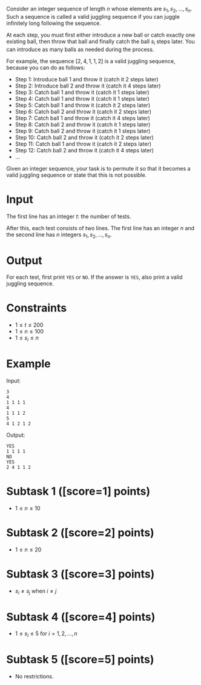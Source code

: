 Consider an integer sequence of length $n$ whose elements are $s_1,s_2,\dots,s_n$. Such a sequence is called a valid juggling sequence if you can juggle infinitely long following the sequence.

At each step, you must first either introduce a new ball or catch exactly one existing ball, then throw that ball and finally catch the ball $s_i$ steps later. You can introduce as many balls as needed during the process.

For example, the sequence $[2,4,1,1,2]$ is a valid juggling sequence, because you can do as follows:

* Step $1$: Introduce ball $1$ and throw it (catch it $2$ steps later)
* Step $2$: Introduce ball $2$ and throw it (catch it $4$ steps later)
* Step $3$: Catch ball $1$ and throw it (catch it $1$ steps later)
* Step $4$: Catch ball $1$ and throw it (catch it $1$ steps later)
* Step $5$: Catch ball $1$ and throw it (catch it $2$ steps later)
* Step $6$: Catch ball $2$ and throw it (catch it $2$ steps later)
* Step $7$: Catch ball $1$ and throw it (catch it $4$ steps later)
* Step $8$: Catch ball $2$ and throw it (catch it $1$ steps later)
* Step $9$: Catch ball $2$ and throw it (catch it $1$ steps later)
* Step $10$: Catch ball $2$ and throw it (catch it $2$ steps later)
* Step $11$: Catch ball $1$ and throw it (catch it $2$ steps later)
* Step $12$: Catch ball $2$ and throw it (catch it $4$ steps later)
* ...

Given an integer sequence, your task is to permute it so that it becomes a valid juggling sequence or state that this is not possible.

# Input

The first line has an integer $t$: the number of tests.

After this, each test consists of two lines. The first line has an integer $n$ and the second line has $n$ integers $s_1,s_2,\dots,s_n$.

# Output

For each test, first print `YES` or `NO`. If the answer is `YES`, also print a valid juggling sequence.

# Constraints

- $1 \le t \le 200$
- $1 \le n \le 100$
- $1 \le s_i \le n$

# Example

Input:

```
3
4
1 1 1 1
4
1 1 1 2
5
4 1 2 1 2
```

Output:

```
YES
1 1 1 1
NO
YES
2 4 1 1 2
```

# Subtask 1 ([score=1] points)

- $1 \le n \le 10$

# Subtask 2 ([score=2] points)

- $1 \le n \le 20$

# Subtask 3 ([score=3] points)

- $s_i \neq s_j$ when $i \neq j$

# Subtask 4 ([score=4] points)

- $1 \le s_i \le 5$ for $i=1,2,\dots,n$

# Subtask 5 ([score=5] points)

- No restrictions.
